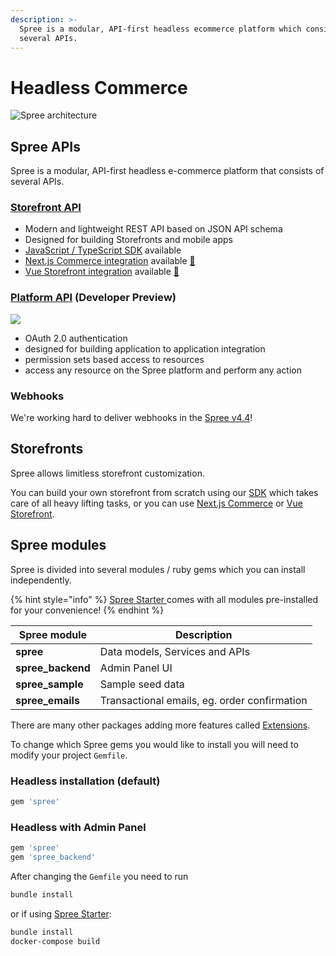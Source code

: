 ```yaml
---
description: >-
  Spree is a modular, API-first headless ecommerce platform which consists of
  several APIs.
---
```


# Headless Commerce

![Spree architecture](../.gitbook/assets/spree\_commerce\_spree\_api\_3-2x.png)

## Spree APIs

Spree is a modular, API-first headless e-commerce platform that consists of several APIs.

### [Storefront API](https://api.spreecommerce.org/docs/api-v2/YXBpOjMxMjQ5NjA-storefront-api-v2)

* Modern and lightweight REST API based on JSON API schema
* Designed for building Storefronts and mobile apps
* [JavaScript / TypeScript SDK](https://github.com/spree/spree-storefront-api-v2-js-sdk) available
* [Next.js Commerce integration](../storefronts/next.js-commerce.md) available [🎉](https://emojipedia.org/party-popper/)
* [Vue Storefront integration](../storefronts/vue-storefront.md) available [🚀](https://emojipedia.org/rocket/)

### [Platform API](https://api.spreecommerce.org/docs/api-v2/YXBpOjg3MzkxODk-platform-api-v2) (Developer Preview)

![](../.gitbook/assets/spree\_commerce\_spree\_api\_6.png)

* OAuth 2.0 authentication
* designed for building application to application integration
* permission sets based access to resources
* access any resource on the Spree platform and perform any action

### Webhooks

We're working hard to deliver webhooks in the [Spree v4.4](https://github.com/spree/spree/milestone/45)!

## Storefronts

Spree allows limitless storefront customization.&#x20;

You can build your own storefront from scratch using our [SDK](https://github.com/spree/spree-storefront-api-v2-js-sdk) which takes care of all heavy lifting tasks, or you can use [Next.js Commerce](../storefronts/next.js-commerce.md) or [Vue Storefront](https://www.vuestorefront.io/).&#x20;

## Spree modules

Spree is divided into several modules / ruby gems which you can install independently.&#x20;

{% hint style="info" %}
[Spree Starter ](https://github.com/spree/spree\_starter)comes with all modules pre-installed for your convenience!
{% endhint %}

| Spree module       | Description                                  |
| ------------------ | -------------------------------------------- |
| **spree**          | Data models, Services and APIs               |
| **spree\_backend** | Admin Panel UI                               |
| **spree\_sample**  | Sample seed data                             |
| **spree\_emails**  | Transactional emails, eg. order confirmation |

There are many other packages adding more features called [Extensions](../extensions/extensions.md).

To change which Spree gems you would like to install you will need to modify your project `Gemfile`.

### Headless installation (default)

```ruby
gem 'spree'
```

### Headless with Admin Panel

```ruby
gem 'spree'
gem 'spree_backend'
```

After changing the `Gemfile` you need to run

```bash
bundle install
```

or if using [Spree Starter](https://github.com/spree/spree\_starter):

```bash
bundle install
docker-compose build
```

